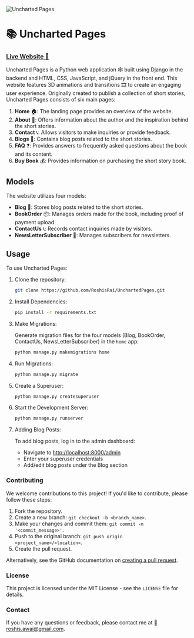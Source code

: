 ![Uncharted Pages](https://i.imgur.com/qsUXdmh.png)

# 📚 Uncharted Pages

### [Live Website 🔗](https://unchartedpages.pythonanywhere.com/)

Uncharted Pages is a Python web application 🕸️ built using Django in the backend and HTML, CSS, JavaScript, and jQuery in the front end. This website features 3D animations and transitions 🎞️ to create an engaging user experience. Originally created to publish a collection of short stories, Uncharted Pages consists of six main pages:

1. **Home** 🏠: The landing page provides an overview of the website.
2. **About** 📖: Offers information about the author and the inspiration behind the short stories.
3. **Contact** 📞: Allows visitors to make inquiries or provide feedback.
4. **Blogs** 📝: Contains blog posts related to the short stories.
5. **FAQ** ❓: Provides answers to frequently asked questions about the book and its content.
6. **Buy Book** 💰: Provides information on purchasing the short story book.

## Models

The website utilizes four models:

- **Blog** 📝: Stores blog posts related to the short stories.
- **BookOrder** 📦: Manages orders made for the book, including proof of payment upload.
- **ContactUs** 📞: Records contact inquiries made by visitors.
- **NewsLetterSubscriber** 📧: Manages subscribers for newsletters.

## Usage

To use Uncharted Pages:

1. Clone the repository:

    ```bash
    git clone https://github.com/RoshisRai/UnchartedPages.git
    ```

2. Install Dependencies:
    ```bash
    pip install -r requirements.txt
    ```

3. Make Migrations:

    Generate migration files for the four models (Blog, BookOrder, ContactUs, NewsLetterSubscriber) in the `home` app:
    ```bash
    python manage.py makemigrations home
    ```

4. Run Migrations:

    ```bash
    python manage.py migrate
    ```

5. Create a Superuser:

    ```bash
    python manage.py createsuperuser
    ```

6. Start the Development Server:

    ```bash
    python manage.py runserver
    ```

7. Adding Blog Posts:

    To add blog posts, log in to the admin dashboard:
    - Navigate to [http://localhost:8000/admin](http://localhost:8000/admin)
    - Enter your superuser credentials
    - Add/edit blog posts under the Blog section

### Contributing

We welcome contributions to this project! If you'd like to contribute, please follow these steps:

1. Fork the repository.
2. Create a new branch: `git checkout -b <branch_name>`.
3. Make your changes and commit them: `git commit -m '<commit_message>'`.
4. Push to the original branch: `git push origin <project_name>/<location>`.
5. Create the pull request.

Alternatively, see the GitHub documentation on [creating a pull request](https://docs.github.com/en/pull-requests/collaborating-with-pull-requests/proposing-changes-to-your-work-with-pull-requests/creating-a-pull-request).

### License

This project is licensed under the MIT License - see the `LICENSE` file for details.

### Contact

If you have any questions or feedback, please contact me at 📧 roshis.awai@gmail.com.
